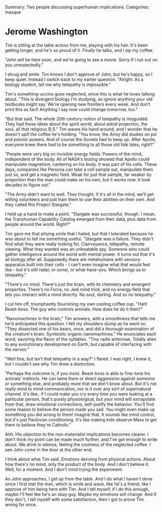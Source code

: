 Summary: Two people discussing superhuman implications.
Categories: masque

# Jerome Washington

Tim is sitting at the table across from me, playing with his hair. It's been getting longer, and he's so proud of it. Finally he talks, and I sip my coffee.

"John will be here soon, and we're going to see a movie. Sorry if I run out on you unexpectedly."

I shrug and smile. Tim knows I don't approve of John, but he's happy, so I keep quiet. Instead I switch back to my earlier question. "Alright. As a biology student, tell me why telepathy is impossible."

Tim's something-uccino goes neglected, since this is what he loves talking about. "This is divergent biology I'm studying, so ignore anything your old textbooks might say. We're opening new frontiers every week. And don't print this as fact! Anything I say now could change tomorrow, too."

"But that said. The whole 20th century notion of telepathy is misguided. They had these ideas about the spirit world, about astral projection, the soul, all that religious B.S." Tim waves his hand around, and I wonder that he doesn't spill the coffee he's holding. "You know, the Army did studies on psi and psionic powers. And of course the Soviets had to keep up. After Apollo, everyone knew there had to be something to all those old folk tales, right?"

"People were very big on invisible energy fields. Powers of the mind, independent of the body. All of NASA's testing showed that Apollo could manipulate magnetism, centering on his body. It was part of his cells. These days, companies like Persona can take a cell sample out, manipulate them just so, and get a magnetic field. Weak for just that sample, far weaker by proportion than the man could make on his own, but it works now. It took decades to figure out."

"The Army didn't want to wait. They thought, if it's all in the mind, we'll get willing volunteers and just train them to use their abilities on their own. And they called this Project Stargate."

I held up a hand to make a point. "Stargate was successful, though. I mean, the Transhuman Capability Catalog emerged from their data, plus data from people around the world. Right?"

Tim gave me that pitying smile that I hated, but that I tolerated because he was about to tell me something useful. "Stargate was a failure. They didn't find what they were really looking for. Clairvoyance, telepathy, remote viewing. What they wanted was an unbeatable spy. Someone who could gather intelligence around the world with mental power. It turns out that it's all biology after all. Supposedly there are metahumans with sensory apparatus built into their cells - I can't even imagine what that would feel like - but it's still radar, or sonar, or what-have-you. Which brings us to telepathy."

"There's no mind. There's just the brain, with its chemistry and emergent properties. There's no Force, no Jedi mind trick, and no energy field that lets you interact with a mind directly. No soul, darling. And so no telepathy."

I cut him off, triumphantly flourishing my own cooling coffee cup. "Hah! Beast-boss. The guy who controls animals. How does he do it then?"

"Nanomachines in the brain," Tim answers, with a smoothness that tells me he'd anticipated this question. I felt my shoulders slump as he went on. "They dissected one of his bears, once, and did a thorough examination of the creature's brain. Symbiotic organic nanomachines." He enunciates each word, savoring the flavor of the syllables. "Tiny radio antennae. Totally alien to any evolutionary development on Earth, but capable of interfacing with the nerves."

"Well fine, but isn't that telepathy in a way?" I flared. I was right, I knew it, but I couldn't see why Tim drew a distinction.

"Perhaps the outcome is, if you insist. Beast-boss is able to fine-tune his animals' instincts. He can tame them or direct aggression against someone or something else, and probably more that we don't know about. But it's not really mind to mind communication, nor is it over any sort of supernatural channel. It's like.. if I could make you cry every time you were looking at a particular person, that's purely physiological, but your mind will extrapolate from that, draw emotional connections, self-justify the behavior. You'll find some reason to believe the person made you sad. You might even make up something you did wrong to them! Imagine that. It sounds like mind control, but it's just Pavlovian conditioning. It's like making kids observe Mass to get them to believe they're Catholic."

Ahh. His objection to the non-materialist implications becomes clearer. I don't think my point can be made much further, and I've got enough to write about. We drink in silence, feeling the coolness of the neglected coffee. I see John come in the door at the other end.

I think about what Tim said. Emotions deriving from physical actions. About how there's no mind, only the product of the body. And I don't believe it. Well, for a moment. And I don't mind trying the experiment.

As John approaches, I get up from the table. And I do what I haven't done since I first met the man, which is smile and wave, like he's a friend, like I approve of him being here with Tim. And I tell myself, if I do this enough, maybe I'll feel like he's an okay guy. Maybe my emotions will change. And if they don't, I tell myself with some satisfaction, then I got to prove Tim wrong for once.
